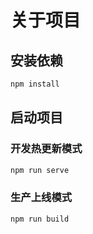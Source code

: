 # 关于项目

## 安装依赖
``` Bash
npm install
```
## 启动项目

### 开发热更新模式
``` bash
npm run serve
```

### 生产上线模式
``` bash
npm run build
```